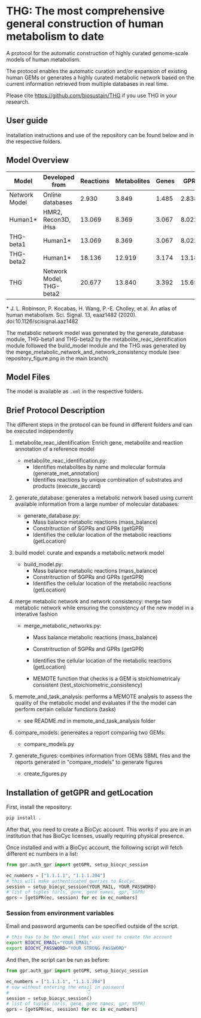 # THG: The most comprehensive general construction of human metabolism to date

A protocol for the automatic construction of highly curated genome-scale models of human metabolism.

The protocol enables the automatic curation and/or expansion of existing human GEMs or generates a highly curated metabolic network based on the current information retrieved from multiple databases in real time. 

Please cite https://github.com/biosustain/THG if you use THG in your research. 

## User guide 

Installation instructions and use of the repository can be found below and in the respective folders.

## Model Overview


| Model | Developed from | Reactions | Metabolites | Genes | GPRs | Compartments |
| ------------- | ------------- | ------------- |------------- | ------------- |------------- | ------------- |
| Network Model | Online databases | 2.930 | 3.849| 1.485 | 2.838 | 9 |
| Human1&ast; | HMR2, Recon3D, iHsa  | 13.069 | 8.369| 3.067 | 8.022 | 9 |
| THG-beta1 | Human1&ast;  | 13.069 | 8.369| 3.067 | 8.022 | 9 |
| THG-beta2 | Human1&ast;  | 18.136 | 12.919 | 3.174 | 13.188 | 9 |
| THG | Network Model, THG-beta2   | 20.677 | 13.840 | 3.392 | 15.651 | 9 |

&ast; J. L. Robinson, P. Kocabas, H. Wang, P.-E. Cholley, et al. An atlas of human metabolism. Sci. Signal. 13, eaaz1482 (2020). doi:10.1126/scisignal.aaz1482

The metabolic network model was generated by the generate_database module, THG-beta1 and THG-beta2 by the metabolite_reac_identification module followed the build_model module and the THG was generated by the merge_metabolic_network_and_network_consistency module (see repository_figure.png in the main branch)

## Model Files

The model is available as ```.xml``` in the respective folders. 

## Brief Protocol Description

The different steps in the protocol can be found in different folders and can be executed independently


1. metabolite_reac_identification: Enrich gene, metabolite and reaction annotation of a reference model
	- metabolite_reac_identification.py: 
		- Identifies metabolites by name and molecular formula (generate_met_annotation)
		- Identifies reactions by unique combination of substrates and products (execute_jaccard)

2. generate_database: generates a metabolic network based using current available information from a large number of molecular databases:
	- generate_database.py:
		- Mass balance metabolic reactions (mass_balance)
		- Constritruction of SGPRs and GPRs (getGPR)
		- Identifies the cellular location of the metabolic reactions (getLocation)

3. build model: curate and expands a metabolic network model
	- build_model.py:
		- Mass balance metabolic reactions (mass_balance)
		- Constritruction of SGPRs and GPRs (getGPR)
		- Identifies the cellular location of the metabolic reactions (getLocation)

4. merge metabolic network and network consistency: merge two metabolic network while ensuring the consistency of the new model in a interative fashion
	- merge_metabolic_networks.py:
		- Mass balance metabolic reactions (mass_balance)
		- Constritruction of SGPRs and GPRs (getGPR)
		- Identifies the cellular location of the metabolic reactions (getLocation)

		- MEMOTE function that checks is a GEM is stoichiometricaly consistent (test_stoichiometric_consistency)

5. memote_and_task_analysis: performs a MEMOTE analysis to assess the quality of the metabolic model and evaluates if the the model can perform certain cellular functions (tasks)
	- see README.md in memote_and_task_analysis folder

6. compare_models: genereates a report comparing two GEMs:
	- compare_models.py

7. generate_figures: combines information from GEMs SBML files and the reports generated in "compare_models" to generate figures
	- create_figures.py

## Installation of getGPR and getLocation

First, install the repository:

```bash
pip install .
```

After that, you need to create a BioCyc account. This works if you are in an institution that has BioCyc licenses, usually requiring physical presence.

Once installed and with a BioCyc account, the following script will fetch different ec numbers in a list:

```python
from gpr.auth_gpr import getGPR, setup_biocyc_session

ec_numbers = ["1.1.1.1", "1.1.1.204"]
# this will make authenticated queries to BioCyc
session = setup_biocyc_session(YOUR_MAIL, YOUR_PASSWORD)
# list of tuples (urls, gene, gene names, gpr, SGPR)
gprs = [getGPR(ec, session) for ec in ec_numbers]
```

### Session from environment variables

Email and password arguments can be specified outside of the script.

```bash
# this has to be the email that was used to create the account
export BIOCYC_EMAIL="YOUR EMAIL"
export BIOCYC_PASSWORD="YOUR STRONG PASSWORD"
```

And then, the script can be run as before:

```python
from gpr.auth_gpr import getGPR, setup_biocyc_session

ec_numbers = ["1.1.1.1", "1.1.1.204"]
# now without entering the email in password
#                             👇
session = setup_biocyc_session()
# list of tuples (urls, gene, gene names, gpr, SGPR)
gprs = [getGPR(ec, session) for ec in ec_numbers]
```

